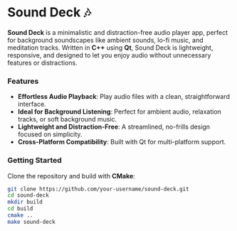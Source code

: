 # Sound Deck 🎶

**Sound Deck** is a minimalistic and distraction-free audio player app, perfect for background soundscapes like ambient sounds, lo-fi music, and meditation tracks. Written in **C++** using **Qt**, Sound Deck is lightweight, responsive, and designed to let you enjoy audio without unnecessary features or distractions.

### Features

- **Effortless Audio Playback**: Play audio files with a clean, straightforward interface.
- **Ideal for Background Listening**: Perfect for ambient audio, relaxation tracks, or soft background music.
- **Lightweight and Distraction-Free**: A streamlined, no-frills design focused on simplicity.
- **Cross-Platform Compatibility**: Built with Qt for multi-platform support.

### Getting Started

Clone the repository and build with **CMake**:

```bash
git clone https://github.com/your-username/sound-deck.git
cd sound-deck
mkdir build
cd build
cmake ..
make sound-deck
